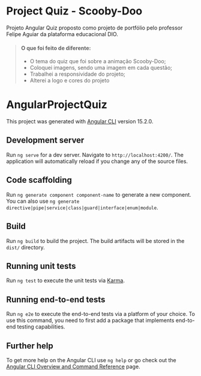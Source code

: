 # Project Quiz - Scooby-Doo

Projeto Angular Quiz proposto como projeto de portfólio pelo professor Felipe Aguiar da plataforma educacional DIO.

> #### O que foi feito de diferente:
> - O tema do quiz que foi sobre a animação Scooby-Doo;
> - Coloquei imagens, sendo uma imagem em cada questão;
> - Trabalhei a responsividade do projeto;
> - Alterei a logo e cores do projeto

# AngularProjectQuiz

This project was generated with [Angular CLI](https://github.com/angular/angular-cli) version 15.2.0.

## Development server

Run `ng serve` for a dev server. Navigate to `http://localhost:4200/`. The application will automatically reload if you change any of the source files.

## Code scaffolding

Run `ng generate component component-name` to generate a new component. You can also use `ng generate directive|pipe|service|class|guard|interface|enum|module`.

## Build

Run `ng build` to build the project. The build artifacts will be stored in the `dist/` directory.

## Running unit tests

Run `ng test` to execute the unit tests via [Karma](https://karma-runner.github.io).

## Running end-to-end tests

Run `ng e2e` to execute the end-to-end tests via a platform of your choice. To use this command, you need to first add a package that implements end-to-end testing capabilities.

## Further help

To get more help on the Angular CLI use `ng help` or go check out the [Angular CLI Overview and Command Reference](https://angular.io/cli) page.
